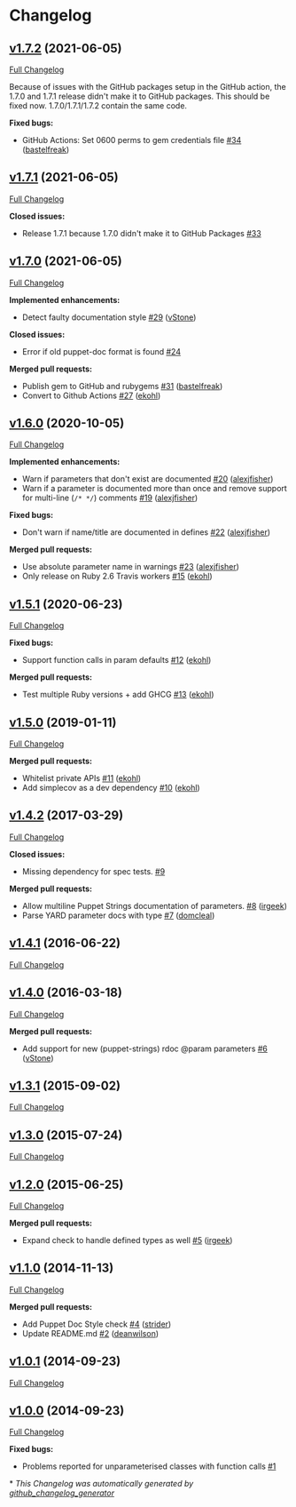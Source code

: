# Changelog

## [v1.7.2](https://github.com/voxpupuli/puppet-lint-param-docs/tree/v1.7.2) (2021-06-05)

[Full Changelog](https://github.com/voxpupuli/puppet-lint-param-docs/compare/v1.7.1...v1.7.2)

Because of issues with the GitHub packages setup in the GitHub action, the 1.7.0 and 1.7.1 release didn't make it to GitHub packages. This should be fixed now. 1.7.0/1.7.1/1.7.2 contain the same code.

**Fixed bugs:**

- GitHub Actions: Set 0600 perms to gem credentials file [\#34](https://github.com/voxpupuli/puppet-lint-param-docs/pull/34) ([bastelfreak](https://github.com/bastelfreak))

## [v1.7.1](https://github.com/voxpupuli/puppet-lint-param-docs/tree/v1.7.1) (2021-06-05)

[Full Changelog](https://github.com/voxpupuli/puppet-lint-param-docs/compare/v1.7.0...v1.7.1)

**Closed issues:**

- Release 1.7.1 because 1.7.0 didn't make it to GitHub Packages [\#33](https://github.com/voxpupuli/puppet-lint-param-docs/issues/33)

## [v1.7.0](https://github.com/voxpupuli/puppet-lint-param-docs/tree/v1.7.0) (2021-06-05)

[Full Changelog](https://github.com/voxpupuli/puppet-lint-param-docs/compare/v1.6.0...v1.7.0)

**Implemented enhancements:**

- Detect faulty documentation style [\#29](https://github.com/voxpupuli/puppet-lint-param-docs/pull/29) ([vStone](https://github.com/vStone))

**Closed issues:**

- Error if old puppet-doc format is found [\#24](https://github.com/voxpupuli/puppet-lint-param-docs/issues/24)

**Merged pull requests:**

- Publish gem to GitHub and rubygems [\#31](https://github.com/voxpupuli/puppet-lint-param-docs/pull/31) ([bastelfreak](https://github.com/bastelfreak))
- Convert to Github Actions [\#27](https://github.com/voxpupuli/puppet-lint-param-docs/pull/27) ([ekohl](https://github.com/ekohl))

## [v1.6.0](https://github.com/voxpupuli/puppet-lint-param-docs/tree/v1.6.0) (2020-10-05)

[Full Changelog](https://github.com/voxpupuli/puppet-lint-param-docs/compare/v1.5.1...v1.6.0)

**Implemented enhancements:**

- Warn if parameters that don't exist are documented [\#20](https://github.com/voxpupuli/puppet-lint-param-docs/pull/20) ([alexjfisher](https://github.com/alexjfisher))
- Warn if a parameter is documented more than once and remove support for multi-line \(`/* */`\) comments [\#19](https://github.com/voxpupuli/puppet-lint-param-docs/pull/19) ([alexjfisher](https://github.com/alexjfisher))

**Fixed bugs:**

- Don't warn if name/title are documented in defines [\#22](https://github.com/voxpupuli/puppet-lint-param-docs/pull/22) ([alexjfisher](https://github.com/alexjfisher))

**Merged pull requests:**

- Use absolute parameter name in warnings [\#23](https://github.com/voxpupuli/puppet-lint-param-docs/pull/23) ([alexjfisher](https://github.com/alexjfisher))
- Only release on Ruby 2.6 Travis workers [\#15](https://github.com/voxpupuli/puppet-lint-param-docs/pull/15) ([ekohl](https://github.com/ekohl))

## [v1.5.1](https://github.com/voxpupuli/puppet-lint-param-docs/tree/v1.5.1) (2020-06-23)

[Full Changelog](https://github.com/voxpupuli/puppet-lint-param-docs/compare/v1.5.0...v1.5.1)

**Fixed bugs:**

- Support function calls in param defaults [\#12](https://github.com/voxpupuli/puppet-lint-param-docs/pull/12) ([ekohl](https://github.com/ekohl))

**Merged pull requests:**

- Test multiple Ruby versions + add GHCG [\#13](https://github.com/voxpupuli/puppet-lint-param-docs/pull/13) ([ekohl](https://github.com/ekohl))

## [v1.5.0](https://github.com/voxpupuli/puppet-lint-param-docs/tree/v1.5.0) (2019-01-11)

[Full Changelog](https://github.com/voxpupuli/puppet-lint-param-docs/compare/v1.4.2...v1.5.0)

**Merged pull requests:**

- Whitelist private APIs [\#11](https://github.com/voxpupuli/puppet-lint-param-docs/pull/11) ([ekohl](https://github.com/ekohl))
- Add simplecov as a dev dependency [\#10](https://github.com/voxpupuli/puppet-lint-param-docs/pull/10) ([ekohl](https://github.com/ekohl))

## [v1.4.2](https://github.com/voxpupuli/puppet-lint-param-docs/tree/v1.4.2) (2017-03-29)

[Full Changelog](https://github.com/voxpupuli/puppet-lint-param-docs/compare/v1.4.1...v1.4.2)

**Closed issues:**

- Missing dependency for spec tests. [\#9](https://github.com/voxpupuli/puppet-lint-param-docs/issues/9)

**Merged pull requests:**

- Allow multiline Puppet Strings documentation of parameters. [\#8](https://github.com/voxpupuli/puppet-lint-param-docs/pull/8) ([irgeek](https://github.com/irgeek))
- Parse YARD parameter docs with type [\#7](https://github.com/voxpupuli/puppet-lint-param-docs/pull/7) ([domcleal](https://github.com/domcleal))

## [v1.4.1](https://github.com/voxpupuli/puppet-lint-param-docs/tree/v1.4.1) (2016-06-22)

[Full Changelog](https://github.com/voxpupuli/puppet-lint-param-docs/compare/v1.4.0...v1.4.1)

## [v1.4.0](https://github.com/voxpupuli/puppet-lint-param-docs/tree/v1.4.0) (2016-03-18)

[Full Changelog](https://github.com/voxpupuli/puppet-lint-param-docs/compare/v1.3.1...v1.4.0)

**Merged pull requests:**

- Add support for new \(puppet-strings\) rdoc @param parameters [\#6](https://github.com/voxpupuli/puppet-lint-param-docs/pull/6) ([vStone](https://github.com/vStone))

## [v1.3.1](https://github.com/voxpupuli/puppet-lint-param-docs/tree/v1.3.1) (2015-09-02)

[Full Changelog](https://github.com/voxpupuli/puppet-lint-param-docs/compare/v1.3.0...v1.3.1)

## [v1.3.0](https://github.com/voxpupuli/puppet-lint-param-docs/tree/v1.3.0) (2015-07-24)

[Full Changelog](https://github.com/voxpupuli/puppet-lint-param-docs/compare/v1.2.0...v1.3.0)

## [v1.2.0](https://github.com/voxpupuli/puppet-lint-param-docs/tree/v1.2.0) (2015-06-25)

[Full Changelog](https://github.com/voxpupuli/puppet-lint-param-docs/compare/v1.1.0...v1.2.0)

**Merged pull requests:**

- Expand check to handle defined types as well [\#5](https://github.com/voxpupuli/puppet-lint-param-docs/pull/5) ([irgeek](https://github.com/irgeek))

## [v1.1.0](https://github.com/voxpupuli/puppet-lint-param-docs/tree/v1.1.0) (2014-11-13)

[Full Changelog](https://github.com/voxpupuli/puppet-lint-param-docs/compare/v1.0.1...v1.1.0)

**Merged pull requests:**

- Add Puppet Doc Style check [\#4](https://github.com/voxpupuli/puppet-lint-param-docs/pull/4) ([strider](https://github.com/strider))
- Update README.md [\#2](https://github.com/voxpupuli/puppet-lint-param-docs/pull/2) ([deanwilson](https://github.com/deanwilson))

## [v1.0.1](https://github.com/voxpupuli/puppet-lint-param-docs/tree/v1.0.1) (2014-09-23)

[Full Changelog](https://github.com/voxpupuli/puppet-lint-param-docs/compare/v1.0.0...v1.0.1)

## [v1.0.0](https://github.com/voxpupuli/puppet-lint-param-docs/tree/v1.0.0) (2014-09-23)

[Full Changelog](https://github.com/voxpupuli/puppet-lint-param-docs/compare/8009750386fc1a1b9ab53331d5d42e1c6c45a979...v1.0.0)

**Fixed bugs:**

- Problems reported for unparameterised classes with function calls [\#1](https://github.com/voxpupuli/puppet-lint-param-docs/issues/1)



\* *This Changelog was automatically generated by [github_changelog_generator](https://github.com/github-changelog-generator/github-changelog-generator)*
